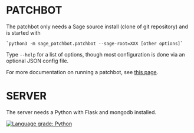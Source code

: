 # PATCHBOT

The patchbot only needs a Sage source install (clone of git repository)
and is started with

    `python3 -m sage_patchbot.patchbot --sage-root=XXX [other options]`

Type `--help` for a list of options, though most configuration is done via an optional JSON config file.

For more documentation on running a patchbot, see [this page][1].

[1]: https://wiki.sagemath.org/patchbot

# SERVER

The server needs a Python with Flask and mongodb installed.

[![Language grade: Python](https://img.shields.io/lgtm/grade/python/g/sagemath/sage-patchbot.svg?logo=lgtm&logoWidth=18)](https://lgtm.com/projects/g/sagemath/sage-patchbot/context:python)
